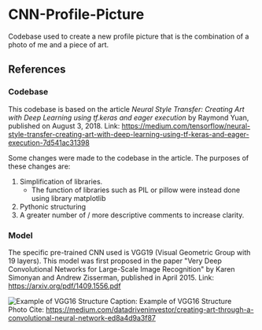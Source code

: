 # CNN-Profile-Picture
Codebase used to create a new profile picture that is the combination of a photo of me and a piece of art.

## References
### Codebase
This codebase is based on the article *Neural Style Transfer: Creating Art with Deep Learning using tf.keras and eager execution* by Raymond Yuan, published on August 3, 2018.
Link: https://medium.com/tensorflow/neural-style-transfer-creating-art-with-deep-learning-using-tf-keras-and-eager-execution-7d541ac31398

Some changes were made to the codebase in the article. The purposes of these changes are:
1. Simplification of libraries.
    * The function of libraries such as PIL or pillow were instead done using library matplotlib
2. Pythonic structuring
3. A greater number of / more descriptive comments to increase clarity.

### Model
The specific pre-trained CNN used is VGG19 (Visual Geometric Group with 19 layers). This model was first proposed in the paper "Very Deep Convolutional Networks for Large-Scale Image Recognition" by Karen Simonyan and Andrew Zisserman, published in April 2015.
Link: https://arxiv.org/pdf/1409.1556.pdf

![Example of VGG16 Structure](https://cdn-images-1.medium.com/max/1000/1*8g0VV5VKbYwawo2nfu5_qQ.png)
Caption: Example of VGG16 Structure  
Photo Cite: https://medium.com/datadriveninvestor/creating-art-through-a-convolutional-neural-network-ed8a4d9a3f87